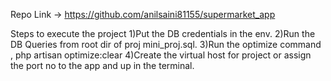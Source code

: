 Repo Link -> https://github.com/anilsaini81155/supermarket_app

Steps to execute the project
1)Put the DB credentials in the env.
2)Run the DB Queries from root dir of proj mini_proj.sql.
3)Run the optimize command , php artisan optimize:clear
4)Create the virtual host for project or assign the port no to the app and up in the terminal.



